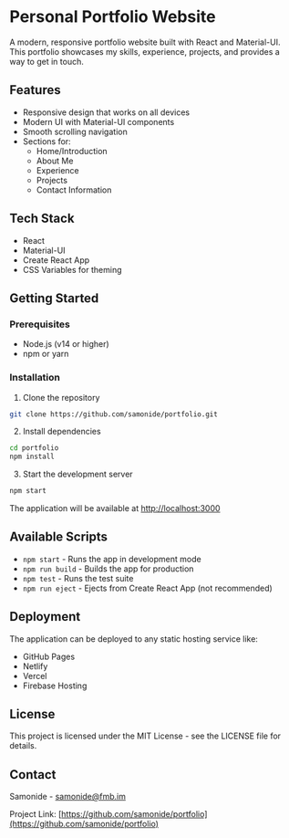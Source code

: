 # Personal Portfolio Website

A modern, responsive portfolio website built with React and Material-UI. This portfolio showcases my skills, experience, projects, and provides a way to get in touch.

## Features

- Responsive design that works on all devices
- Modern UI with Material-UI components
- Smooth scrolling navigation
- Sections for:
  - Home/Introduction
  - About Me
  - Experience
  - Projects
  - Contact Information

## Tech Stack

- React
- Material-UI
- Create React App
- CSS Variables for theming

## Getting Started

### Prerequisites

- Node.js (v14 or higher)
- npm or yarn

### Installation

1. Clone the repository
```bash
git clone https://github.com/samonide/portfolio.git
```

2. Install dependencies
```bash
cd portfolio
npm install
```

3. Start the development server
```bash
npm start
```

The application will be available at [http://localhost:3000](http://localhost:3000)

## Available Scripts

- `npm start` - Runs the app in development mode
- `npm run build` - Builds the app for production
- `npm test` - Runs the test suite
- `npm run eject` - Ejects from Create React App (not recommended)

## Deployment

The application can be deployed to any static hosting service like:
- GitHub Pages
- Netlify
- Vercel
- Firebase Hosting

## License

This project is licensed under the MIT License - see the LICENSE file for details.

## Contact

Samonide - [samonide@fmb.im](mailto:samonide@fmb.im)

Project Link: [https://github.com/samonide/portfolio](https://github.com/samonide/portfolio)
